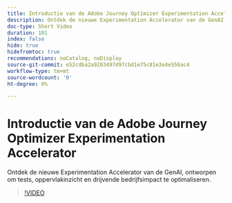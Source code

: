 ```yaml
---
title: Introductie van de Adobe Journey Optimizer Experimentation Accelerator
description: Ontdek de nieuwe Experimentation Accelerator van de GenAI, ontworpen om tests, oppervlakinzicht en drijvende bedrijfsimpact te optimaliseren.
doc-type: Short Video
duration: 101
index: false
hide: true
hidefromtoc: true
recommendations: noCatalog, noDisplay
source-git-commit: e52cdba2a9203497d97cbd1e75c81e3e4e556ac4
workflow-type: tm+mt
source-wordcount: '0'
ht-degree: 0%

---
```



# Introductie van de Adobe Journey Optimizer Experimentation Accelerator

Ontdek de nieuwe Experimentation Accelerator van de GenAI, ontworpen om tests, oppervlakinzicht en drijvende bedrijfsimpact te optimaliseren.

<!-- 62_S531_3442531_100_introducing-the-adobe-journey-optimizer-experimentation-accelerator -->
>[!VIDEO](https://video.tv.adobe.com/v/3458230/?learn=on&enablevpops=true)
